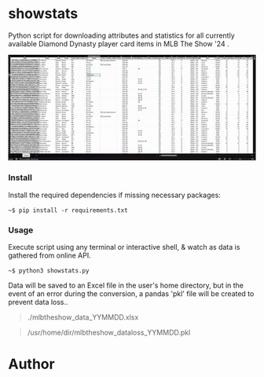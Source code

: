 # showstats
Python script for downloading attributes and statistics for all currently available Diamond Dynasty player card items in MLB The Show '24 . 

![.img/example](.img/example.png)




### Install

Install the required dependencies if missing necessary packages:
```
~$ pip install -r requirements.txt
```

### Usage

Execute script using any terminal or interactive shell, & watch as data is gathered from online API.
```
~$ python3 showstats.py
```
Data will be saved to an Excel file in the user's home directory, but in the event of an error during the conversion, a pandas 'pkl' file will be created to prevent data loss..
> ./mlbtheshow_data_YYMMDD.xlsx

> /usr/home/dir/mlbtheshow_dataloss_YYMMDD.pkl 




# Author
